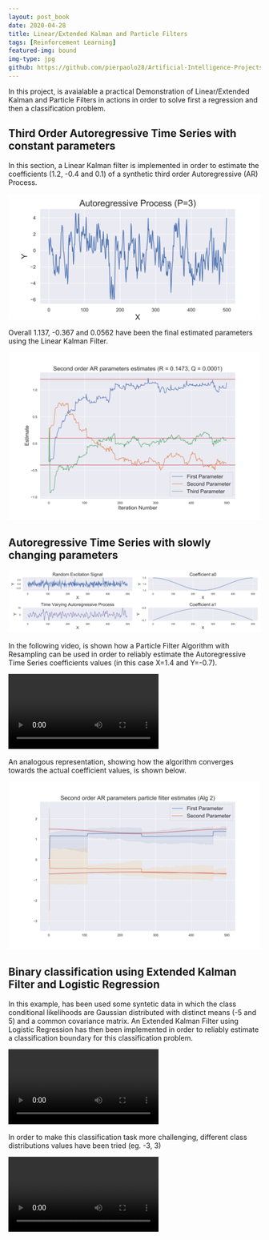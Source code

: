 ```yaml
---
layout: post_book
date: 2020-04-28
title: Linear/Extended Kalman and Particle Filters
tags: [Reinforcement Learning]
featured-img: bound
img-type: jpg
github: https://github.com/pierpaolo28/Artificial-Intelligence-Projects/tree/master/Online%20Learning
---
```


In this project, is avaialable a practical Demonstration of Linear/Extended Kalman and Particle
Filters in actions in order to solve first a regression and then a
classification problem.

## Third Order Autoregressive Time Series with constant parameters

In this section, a Linear Kalman filter is implemented in order
to estimate the coefficients (1.2, -0.4 and 0.1) of a synthetic third
order Autoregressive (AR) Process.

![](/assets/img/posts/ARprocess_stat3.svg)

Overall 1.137, -0.367 and 0.0562 have been the final estimated
parameters using the Linear Kalman Filter.

![](/assets/img/posts/tree_par.svg)

## Autoregressive Time Series with slowly changing parameters

![](/assets/img/posts/ARprocess.svg)

In the following video, is shown how a Particle Filter Algorithm with
Resampling can be used in order to reliably estimate the
Autoregressive Time Series coefficients values (in this case X=1.4 and
Y=-0.7).

<video class="center" controls>
  <source
    src="/assets/img/posts/Alg2_anim.mp4"
    type="video/mp4"
  />
  Your browser does not support the video tag.
</video>

An analogous representation, showing how the algorithm converges
towards the actual coefficient values, is shown below.

![](/assets/img/posts/Alg2_parameter_est.svg)


## Binary classification using Extended Kalman Filter and Logistic Regression

In this example, has been used some syntetic data in which the class
conditional likelihoods are Gaussian distributed with distinct means
(-5 and 5) and a common covariance matrix. An Extended Kalman Filter
using Logistic Regression has then been implemented in order to
reliably estimate a classification boundary for this classification
problem.

<video controls>
    <source
    src="/assets/img/posts/Boundaryex.webm"
    type="video/mp4"
    />
</video>

In order to make this classification task more challenging, different
class distributions values have been tried (eg. -3, 3)

<video class="center" controls>
  <source
    src="/assets/img/posts/Boundary_anim2.mp4"
    type="video/mp4"
  />
  Your browser does not support the video tag.
</video>
